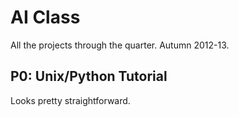 AI Class
========

All the projects through the quarter.
Autumn 2012-13.

P0: Unix/Python Tutorial
------------------------

Looks pretty straightforward.
